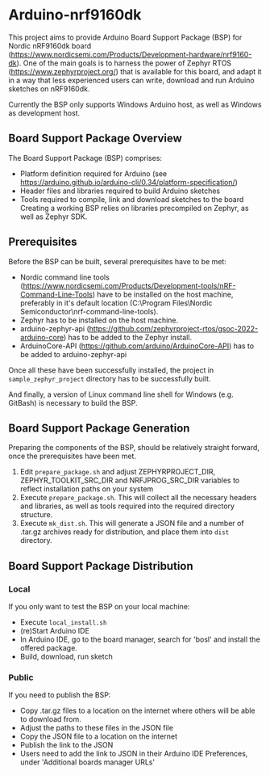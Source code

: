 # Arduino-nrf9160dk

This project aims to provide Arduino Board Support Package (BSP) for Nordic nRF9160dk board (https://www.nordicsemi.com/Products/Development-hardware/nrf9160-dk). One of the main goals is to harness the power of Zephyr RTOS (https://www.zephyrproject.org/) that is available for this board, and adapt it in a way that less experienced users can write, download and run Arduino sketches on nRF9160dk.

Currently the BSP only supports Windows Arduino host, as well as Windows as development host.

## Board Support Package Overview

The Board Support Package (BSP) comprises:
- Platform definition required for Arduino (see https://arduino.github.io/arduino-cli/0.34/platform-specification/)
- Header files and libraries required to build Arduino sketches
- Tools required to compile, link and download sketches to the board
Creating a working BSP relies on libraries precompiled on Zephyr, as well as Zephyr SDK.

## Prerequisites

Before the BSP can be built, several prerequisites have to be met:
- Nordic command line tools (https://www.nordicsemi.com/Products/Development-tools/nRF-Command-Line-Tools) have to be installed on the host machine, preferably in it's default location (C:\Program Files\Nordic Semiconductor\nrf-command-line-tools).
- Zephyr has to be installed on the host machine.
- arduino-zephyr-api (https://github.com/zephyrproject-rtos/gsoc-2022-arduino-core) has to be added to the Zephyr install.
- ArduinoCore-API (https://github.com/arduino/ArduinoCore-API) has to be added to arduino-zephyr-api

Once all these have been successfully installed, the project in `sample_zephyr_project` directory has to be successfully built.

And finally, a version of Linux command line shell for Windows (e.g. GitBash) is necessary to build the BSP.

## Board Support Package Generation

Preparing the components of the BSP, should be relatively straight forward, once the prerequisites have been met. 

1. Edit `prepare_package.sh` and adjust ZEPHYRPROJECT_DIR, ZEPHYR_TOOLKIT_SRC_DIR and NRFJPROG_SRC_DIR variables to reflect installation paths on your system
2. Execute `prepare_package.sh`. This will collect all the necessary headers and libraries, as well as tools required into the required directory structure.
3. Execute `mk_dist.sh`. This will generate a JSON file and a number of .tar.gz archives ready for distribution, and place them into `dist` directory.

## Board Support Package Distribution

### Local

If you only want to test the BSP on your local machine:

- Execute `local_install.sh`
- (re)Start Arduino IDE
- In Arduino IDE, go to the board manager, search for 'bosl' and install the offered package.
- Build, download, run sketch
  
### Public

If you need to publish the BSP: 

- Copy .tar.gz files to a location on the internet where others will be able to download from.
- Adjust the paths to these files in the JSON file
- Copy the JSON file to a location on the internet
- Publish the link to the JSON
- Users need to add the link to JSON in their Arduino IDE Preferences, under 'Additional boards manager URLs'
